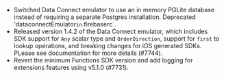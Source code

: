 - Switched Data Connect emulator to use an in memory PGLite database instead of requiring a separate Postgres installation. Deprecated 'dataconnectEmulator`in`.firebaserc`.
- Released version 1.4.2 of the Data Connect emulator, which includes SDK support for `Any` scalar type and `OrderDirection`, support for `first` to lookup operations, and breaking changes for iOS generated SDKs. PLease see documentation for more details (#7744).
- Revert the minimum Functions SDK version and add logging for extensions features using v5.1.0 (#7731).
